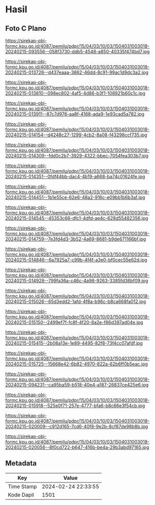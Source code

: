 # Hasil

## Foto C Plano

https://sirekap-obj-formc.kpu.go.id/4087/pemilu/pdpr/15/04/03/10/03/1504031003018-20240215-093556--058f3730-ddb5-4548-a850-40335f474bd7.jpg

https://sirekap-obj-formc.kpu.go.id/4087/pemilu/pdpr/15/04/03/10/03/1504031003018-20240215-013726--d437eaaa-3862-46dd-8c91-99ac1d9dc3a2.jpg

https://sirekap-obj-formc.kpu.go.id/4087/pemilu/pdpr/15/04/03/10/03/1504031003018-20240215-013810--098ec802-4af5-4d86-b3f1-108921b60c1c.jpg

https://sirekap-obj-formc.kpu.go.id/4087/pemilu/pdpr/15/04/03/10/03/1504031003018-20240215-013911--87c7d976-aa8f-4168-ada9-1e93cad5a782.jpg

https://sirekap-obj-formc.kpu.go.id/4087/pemilu/pdpr/15/04/03/10/03/1504031003018-20240215-014154--d4248c27-1299-4cb2-8a08-f43298ccf735.jpg

https://sirekap-obj-formc.kpu.go.id/4087/pemilu/pdpr/15/04/03/10/03/1504031003018-20240215-014309--fdd0c2b7-3929-4322-bbec-7054fea303b7.jpg

https://sirekap-obj-formc.kpu.go.id/4087/pemilu/pdpr/15/04/03/10/03/1504031003018-20240215-014351--0fdf44bb-dac4-4b19-a668-ba74c01624fe.jpg

https://sirekap-obj-formc.kpu.go.id/4087/pemilu/pdpr/15/04/03/10/03/1504031003018-20240215-014451--1b1e55ce-62e6-48a2-916c-e09bb1b6b3af.jpg

https://sirekap-obj-formc.kpu.go.id/4087/pemilu/pdpr/15/04/03/10/03/1504031003018-20240215-014545--45353c66-dfc1-4dfd-ae4c-628d55482356.jpg

https://sirekap-obj-formc.kpu.go.id/4087/pemilu/pdpr/15/04/03/10/03/1504031003018-20240215-014759--7e3fd4d3-3b52-4a69-8681-b9de671166bf.jpg

https://sirekap-obj-formc.kpu.go.id/4087/pemilu/pdpr/15/04/03/10/03/1504031003018-20240215-014846--6a7925a7-c99b-4f4f-a3e0-bf0cec55e62d.jpg

https://sirekap-obj-formc.kpu.go.id/4087/pemilu/pdpr/15/04/03/10/03/1504031003018-20240215-014928--799fa36a-c46c-4a98-9263-3385fd36bf09.jpg

https://sirekap-obj-formc.kpu.go.id/4087/pemilu/pdpr/15/04/03/10/03/1504031003018-20240215-015026--65d3edd2-1afd-4f8a-b96c-b8ca668fa012.jpg

https://sirekap-obj-formc.kpu.go.id/4087/pemilu/pdpr/15/04/03/10/03/1504031003018-20240215-015150--2499ef7f-fc8f-4f20-8a2e-f86d397ad04e.jpg

https://sirekap-obj-formc.kpu.go.id/4087/pemilu/pdpr/15/04/03/10/03/1504031003018-20240215-015415--2b08a13e-1e89-4495-82f8-73f4cc07afdf.jpg

https://sirekap-obj-formc.kpu.go.id/4087/pemilu/pdpr/15/04/03/10/03/1504031003018-20240215-015725--15668e42-6b82-4970-822a-62b6ff0b5eac.jpg

https://sirekap-obj-formc.kpu.go.id/4087/pemilu/pdpr/15/04/03/10/03/1504031003018-20240215-094231--ca95ba59-b518-40e4-a187-26837ce425e6.jpg

https://sirekap-obj-formc.kpu.go.id/4087/pemilu/pdpr/15/04/03/10/03/1504031003018-20240215-015918--525e0f71-257e-4777-bfa6-b8c66e3f54cb.jpg

https://sirekap-obj-formc.kpu.go.id/4087/pemilu/pdpr/15/04/03/10/03/1504031003018-20240215-020009--c912d165-7cd6-40f8-9e2b-8cf87de98b8b.jpg

https://sirekap-obj-formc.kpu.go.id/4087/pemilu/pdpr/15/04/03/10/03/1504031003018-20240215-020056--8f0cd722-b647-416b-be4a-29b3abd97165.jpg


## Metadata

| Key        | Value               |
| ---------- | ------------------- |
| Time Stamp | 2024-02-24 22:33:55 |
| Kode Dapil | 1501                |



